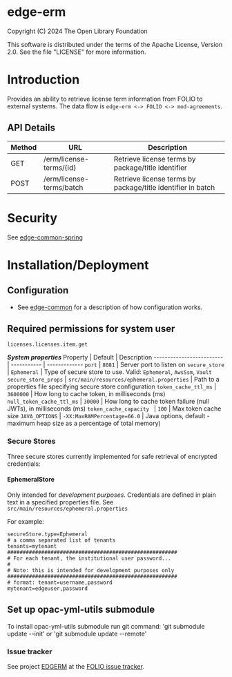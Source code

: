 # edge-erm
Copyright (C) 2024 The Open Library Foundation

This software is distributed under the terms of the Apache License, Version 2.0. See the file "LICENSE" for more information.

# Introduction
Provides an ability to retrieve license term information from FOLIO to external systems. The data flow is
`edge-erm <-> FOLIO <-> mod-agreements`.

## API Details
| Method | URL                                        | Description |
|--------|--------------------------------------------|---|
| GET    | /erm/license-terms/{id} | Retrieve license terms by package/title identifier |
| POST   | /erm/license-terms/batch | Retrieve license terms by package/title identifier in batch |

# Security
See [edge-common-spring](https://github.com/folio-org/edge-common-spring)

# Installation/Deployment

## Configuration

* See [edge-common](https://github.com/folio-org/edge-common) for a description of how configuration works.

## Required permissions for system user
`licenses.licenses.item.get`

***System properties***
Property | Default     | Description
------------------------- | ----------- | -------------
`port`                    | `8081`      | Server port to listen on
`secure_store`            | `Ephemeral` | Type of secure store to use.  Valid: `Ephemeral`, `AwsSsm`, `Vault`
`secure_store_props`      | `src/main/resources/ephemeral.properties`        | Path to a properties file specifying secure store configuration
`token_cache_ttl_ms`      | `3600000`   | How long to cache token, in milliseconds (ms)
`null_token_cache_ttl_ms` | `30000`     | How long to cache token failure (null JWTs), in milliseconds (ms)
`token_cache_capacity `   | `100`       | Max token cache size
`JAVA_OPTIONS`            | `-XX:MaxRAMPercentage=66.0`              | Java options, default - maximum heap size as a percentage of total memory)

### Secure Stores

Three secure stores currently implemented for safe retrieval of encrypted credentials:

#### EphemeralStore ####

Only intended for _development purposes_.  Credentials are defined in plain text in a specified properties file.  See `src/main/resources/ephemeral.properties`

For example:
```
secureStore.type=Ephemeral
# a comma separated list of tenants
tenants=mytenant
#######################################################
# For each tenant, the institutional user password...
#
# Note: this is intended for development purposes only
#######################################################
# format: tenant=username,password
mytenant=edgeuser,password
```

## Set up opac-yml-utils submodule

To install opac-yml-utils submodule run git command: 'git submodule update --init' or 'git submodule update --remote'  

### Issue tracker
See project [EDGERM](https://issues.folio.org/browse/EDGERM)
at the [FOLIO issue tracker](https://dev.folio.org/guidelines/issue-tracker).